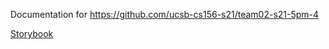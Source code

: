 ---
---

Documentation for <https://github.com/ucsb-cs156-s21/team02-s21-5pm-4>

[Storybook](storybook)
